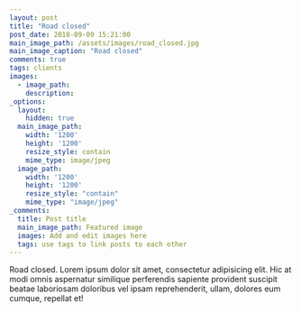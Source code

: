 ```yaml
---
layout: post
title: "Road closed"
post_date: 2018-09-09 15:21:00
main_image_path: /assets/images/road_closed.jpg
main_image_caption: "Road closed"
comments: true
tags: clients
images:
  - image_path:
    description:
_options:
  layout:
    hidden: true
  main_image_path:
    width: '1200'
    height: '1200'
    resize_style: contain
    mime_type: image/jpeg
  image_path:
    width: '1200'
    height: '1200'
    resize_style: "contain"
    mime_type: "image/jpeg"
_comments:
  title: Post title
  main_image_path: Featured image
  images: Add and edit images here
  tags: use tags to link posts to each other
---
```


Road closed. Lorem ipsum dolor sit amet, consectetur adipisicing elit. Hic at modi omnis aspernatur similique perferendis sapiente provident suscipit beatae laboriosam doloribus vel ipsam reprehenderit, ullam, dolores eum cumque, repellat et!